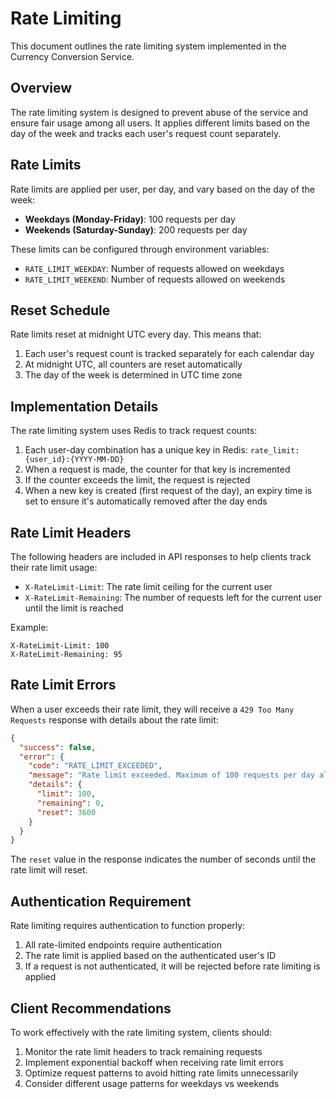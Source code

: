 # Rate Limiting

This document outlines the rate limiting system implemented in the Currency Conversion Service.

## Overview

The rate limiting system is designed to prevent abuse of the service and ensure fair usage among all users. It applies different limits based on the day of the week and tracks each user's request count separately.

## Rate Limits

Rate limits are applied per user, per day, and vary based on the day of the week:

- **Weekdays (Monday-Friday)**: 100 requests per day
- **Weekends (Saturday-Sunday)**: 200 requests per day

These limits can be configured through environment variables:

- `RATE_LIMIT_WEEKDAY`: Number of requests allowed on weekdays
- `RATE_LIMIT_WEEKEND`: Number of requests allowed on weekends

## Reset Schedule

Rate limits reset at midnight UTC every day. This means that:

1. Each user's request count is tracked separately for each calendar day
2. At midnight UTC, all counters are reset automatically
3. The day of the week is determined in UTC time zone

## Implementation Details

The rate limiting system uses Redis to track request counts:

1. Each user-day combination has a unique key in Redis: `rate_limit:{user_id}:{YYYY-MM-DD}`
2. When a request is made, the counter for that key is incremented
3. If the counter exceeds the limit, the request is rejected
4. When a new key is created (first request of the day), an expiry time is set to ensure it's automatically removed after the day ends

## Rate Limit Headers

The following headers are included in API responses to help clients track their rate limit usage:

- `X-RateLimit-Limit`: The rate limit ceiling for the current user
- `X-RateLimit-Remaining`: The number of requests left for the current user until the limit is reached

Example:

```
X-RateLimit-Limit: 100
X-RateLimit-Remaining: 95
```

## Rate Limit Errors

When a user exceeds their rate limit, they will receive a `429 Too Many Requests` response with details about the rate limit:

```json
{
  "success": false,
  "error": {
    "code": "RATE_LIMIT_EXCEEDED",
    "message": "Rate limit exceeded. Maximum of 100 requests per day allowed.",
    "details": {
      "limit": 100,
      "remaining": 0,
      "reset": 3600
    }
  }
}
```

The `reset` value in the response indicates the number of seconds until the rate limit will reset.

## Authentication Requirement

Rate limiting requires authentication to function properly:

1. All rate-limited endpoints require authentication
2. The rate limit is applied based on the authenticated user's ID
3. If a request is not authenticated, it will be rejected before rate limiting is applied

## Client Recommendations

To work effectively with the rate limiting system, clients should:

1. Monitor the rate limit headers to track remaining requests
2. Implement exponential backoff when receiving rate limit errors
3. Optimize request patterns to avoid hitting rate limits unnecessarily
4. Consider different usage patterns for weekdays vs weekends
